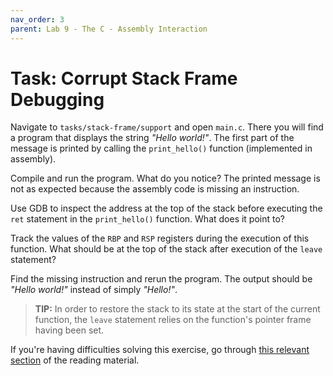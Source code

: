 ```yaml
---
nav_order: 3
parent: Lab 9 - The C - Assembly Interaction
---
```


# Task: Corrupt Stack Frame Debugging

Navigate to `tasks/stack-frame/support` and open `main.c`. There you will
find a program that displays the string *"Hello world!"*. The first part of the
message is printed by calling the `print_hello()` function (implemented in
assembly).

Compile and run the program. What do you notice?
The printed message is not as expected because the assembly code is missing an
instruction.

Use GDB to inspect the address at the top of the stack before executing the
`ret` statement in the `print_hello()` function. What does it point to?

Track the values of the `RBP` and `RSP` registers during the execution of this
function. What should be at the top of the stack after execution of the `leave`
statement?

Find the missing instruction and rerun the program. The output should be
*"Hello world!"* instead of simply *"Hello!"*.

> **TIP:** In order to restore the stack to its state at the start of the
           current function, the `leave` statement relies on the function's
           pointer frame having been set.

If you're having difficulties solving this exercise, go through
[this relevant section](../../reading/calling-convention.md) of the reading
material.


